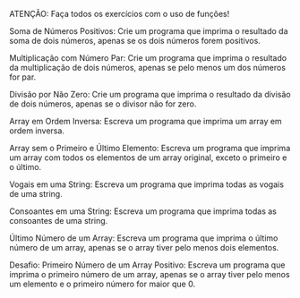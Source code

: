 ATENÇÃO: Faça todos os exercícios com o uso de funções!

Soma de Números Positivos: Crie um programa que imprima o resultado da soma de dois números, apenas se os dois números forem positivos.

Multiplicação com Número Par: Crie um programa que imprima o resultado da multiplicação de dois números, apenas se pelo menos um dos números for par.

Divisão por Não Zero: Crie um programa que imprima o resultado da divisão de dois números, apenas se o divisor não for zero.

Array em Ordem Inversa: Escreva um programa que imprima um array em ordem inversa.

Array sem o Primeiro e Último Elemento: Escreva um programa que imprima um array com todos os elementos de um array original, exceto o primeiro e o último.

Vogais em uma String: Escreva um programa que imprima todas as vogais de uma string.

Consoantes em uma String: Escreva um programa que imprima todas as consoantes de uma string.

Último Número de um Array: Escreva um programa que imprima o último número de um array, apenas se o array tiver pelo menos dois elementos.

Desafio: Primeiro Número de um Array Positivo: Escreva um programa que imprima o primeiro número de um array, apenas se o array tiver pelo menos um elemento e o primeiro número for maior que 0.
